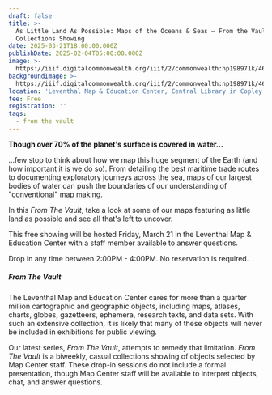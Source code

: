 ```yaml
---
draft: false
title: >-
  As Little Land As Possible: Maps of the Oceans & Seas — From the Vault
  Collections Showing
date: 2025-03-21T18:00:00.000Z
publishDate: 2025-02-04T05:00:00.000Z
image: >-
  https://iiif.digitalcommonwealth.org/iiif/2/commonwealth:np198971k/465,521,6659,5819/full/0/default.jpg
backgroundImage: >-
  https://iiif.digitalcommonwealth.org/iiif/2/commonwealth:np198971k/465,521,6659,5819/full/0/default.jpg
location: 'Leventhal Map & Education Center, Central Library in Copley Square'
fee: Free
registration: ''
tags:
  - from the vault
---
```


**Though over 70% of the planet's surface is covered in water...**

...few stop to think about how we map this huge segment of the Earth (and how important it is we do so). From detailing the best maritime trade routes to documenting exploratory journeys across the sea, maps of our largest bodies of water can push the boundaries of our understanding of "conventional" map making.

In this *From The Vault*, take a look at some of our maps featuring as little land as possible and see all that's left to uncover.

This free showing will be hosted Friday, March 21 in the Leventhal Map & Education Center with a staff member available to answer questions.

Drop in any time between 2:00PM - 4:00PM. No reservation is required.

##### ***From The Vault***

The Leventhal Map and Education Center cares for more than a quarter million cartographic and geographic objects, including maps, atlases, charts, globes, gazetteers, ephemera, research texts, and data sets. With such an extensive collection, it is likely that many of these objects will never be included in exhibitions for public viewing.

Our latest series, *From The Vault*, attempts to remedy that limitation. *From The Vault* is a biweekly, casual collections showing of objects selected by Map Center staff. These drop-in sessions do not include a formal presentation, though Map Center staff will be available to interpret objects, chat, and answer questions.
